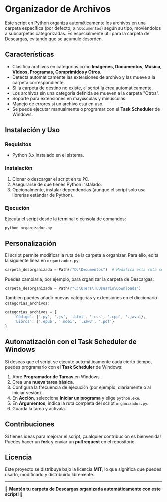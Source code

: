 # Organizador de Archivos

Este script en Python organiza automáticamente los archivos en una carpeta específica (por defecto, `D:\Documentos`) según su tipo, moviéndolos a subcarpetas categorizadas. Es especialmente útil para la carpeta de Descargas, evitando que se acumule desorden.

## Características
- Clasifica archivos en categorías como **Imágenes, Documentos, Música, Vídeos, Programas, Comprimidos y Otros**.
- Detecta automáticamente las extensiones de archivo y las mueve a la carpeta correspondiente.
- Si la carpeta de destino no existe, el script la crea automáticamente.
- Los archivos sin una categoría definida se mueven a la carpeta "Otros".
- Soporte para extensiones en mayúsculas y minúsculas.
- Manejo de errores si un archivo está en uso.
- Se puede ejecutar manualmente o programar con el **Task Scheduler** de Windows.

## Instalación y Uso
### Requisitos
- Python 3.x instalado en el sistema.

### Instalación
1. Clonar o descargar el script en tu PC.
2. Asegurarse de que tienes Python instalado.
3. Opcionalmente, instalar dependencias (aunque el script solo usa librerías estándar de Python).

### Ejecución
Ejecuta el script desde la terminal o consola de comandos:

```sh
python organizador.py
```

## Personalización
El script permite modificar la ruta de la carpeta a organizar. Para ello, edita la siguiente línea en `organizador.py`:

```python
carpeta_desorganizada = Path(r"D:\Documentos")  # Modifica esta ruta según necesites
```

Puedes cambiarla, por ejemplo, para organizar la carpeta de Descargas:

```python
carpeta_desorganizada = Path(r"C:\Users\TuUsuario\Downloads")
```

También puedes añadir nuevas categorías y extensiones en el diccionario `categorias_archivos`:

```python
categorias_archivos = {
    'Código': {'.py', '.js', '.html', '.css', '.cpp', '.java'},
    'Libros': {'.epub', '.mobi', '.azw3', '.pdf'}
}
```

## Automatización con el Task Scheduler de Windows
Si deseas que el script se ejecute automáticamente cada cierto tiempo, puedes programarlo con el **Task Scheduler** de Windows:
1. Abre **Programador de Tareas** en Windows.
2. Crea una **nueva tarea básica**.
3. Configura la frecuencia de ejecución (por ejemplo, diariamente o al iniciar sesión).
4. En **Acción**, selecciona **Iniciar un programa** y elige `python.exe`.
5. En **Argumentos**, indica la ruta completa del script `organizador.py`.
6. Guarda la tarea y actívala.

## Contribuciones
Si tienes ideas para mejorar el script, ¡cualquier contribución es bienvenida! Puedes hacer un **fork** y enviar un **pull request** en el repositorio.

## Licencia
Este proyecto se distribuye bajo la licencia **MIT**, lo que significa que puedes usarlo, modificarlo y distribuirlo libremente.

---

🎯 **Mantén tu carpeta de Descargas organizada automáticamente con este script! 🚀**

